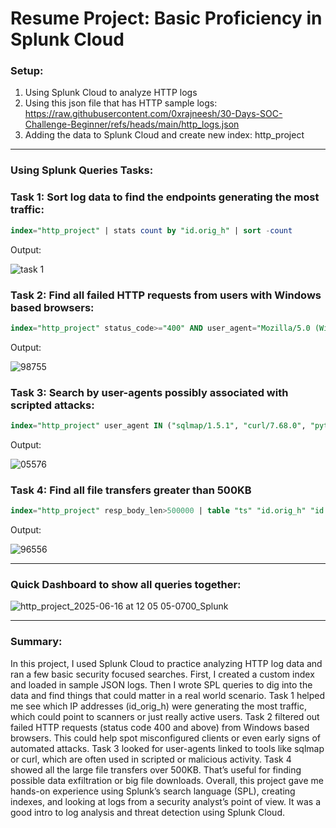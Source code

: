 # Resume Project: Basic Proficiency in Splunk Cloud

### Setup:
1. Using Splunk Cloud to analyze HTTP logs
2. Using this json file that has HTTP sample logs: https://raw.githubusercontent.com/0xrajneesh/30-Days-SOC-Challenge-Beginner/refs/heads/main/http_logs.json
3. Adding the data to Splunk Cloud and create new index: http_project
---
### Using Splunk Queries Tasks:

### Task 1: Sort log data to find the endpoints generating the most traffic:
```sql
index="http_project" | stats count by "id.orig_h" | sort -count
```
Output:

![task 1](https://github.com/user-attachments/assets/4092414f-9d6e-4cff-a3dd-9664a00b8677)

### Task 2: Find all failed HTTP requests from users with Windows based browsers:
```sql
index="http_project" status_code>="400" AND user_agent="Mozilla/5.0 (Windows NT 10.0; Win64; x64)"
```
Output: 

![98755](https://github.com/user-attachments/assets/40703948-ea24-4568-b60e-a5d9cf9f5512)

### Task 3: Search by user-agents possibly associated with scripted attacks:
```sql
index="http_project" user_agent IN ("sqlmap/1.5.1", "curl/7.68.0", "python-requests/2.25.1", "botnet-checker/1.0") | stats count by user_agent
```
Output:

![05576](https://github.com/user-attachments/assets/13341932-8e0f-4ad2-9ee4-40ed35760f91)

### Task 4: Find all file transfers greater than 500KB
```sql
index="http_project" resp_body_len>500000 | table "ts" "id.orig_h" "id.resp_h" "uri" "resp_body_len" | sort -resp_body_len
```
Output:

![96556](https://github.com/user-attachments/assets/68204e69-3e5e-4f94-a3ae-d73263cf9e8e)

---
### Quick Dashboard to show all queries together:

![http_project_2025-06-16 at 12 05 05-0700_Splunk](https://github.com/user-attachments/assets/d0e23482-5afc-4ccc-a538-080fad877c51)

---
### Summary:

In this project, I used Splunk Cloud to practice analyzing HTTP log data and ran a few basic security focused searches. First, I created a custom index and loaded in sample JSON logs. Then I wrote SPL queries to dig into the data and find things that could matter in a real world scenario. Task 1 helped me see which IP addresses (id_orig_h) were generating the most traffic, which could point to scanners or just really active users. Task 2 filtered out failed HTTP requests (status code 400 and above) from Windows based browsers. This could help spot misconfigured clients or even early signs of automated attacks. Task 3 looked for user-agents linked to tools like sqlmap or curl, which are often used in scripted or malicious activity. Task 4 showed all the large file transfers over 500KB. That’s useful for finding possible data exfiltration or big file downloads. Overall, this project gave me hands-on experience using Splunk’s search language (SPL), creating indexes, and looking at logs from a security analyst’s point of view. It was a good intro to log analysis and threat detection using Splunk Cloud.
